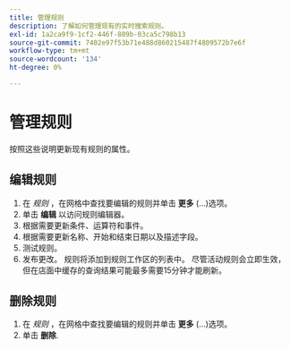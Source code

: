 ```yaml
---
title: 管理规则
description: 了解如何管理现有的实时搜索规则。
exl-id: 1a2ca9f9-1cf2-446f-809b-03ca5c798b13
source-git-commit: 7402e97f53b71e488d860215487f4809572b7e6f
workflow-type: tm+mt
source-wordcount: '134'
ht-degree: 0%

---
```


# 管理规则

按照这些说明更新现有规则的属性。

## 编辑规则

1. 在 *规则* ，在网格中查找要编辑的规则并单击 **更多** (...)选项。
1. 单击 **编辑** 以访问规则编辑器。
1. 根据需要更新条件、运算符和事件。
1. 根据需要更新名称、开始和结束日期以及描述字段。
1. 测试规则。
1. 发布更改。
规则将添加到规则工作区的列表中。 尽管活动规则会立即生效，但在店面中缓存的查询结果可能最多需要15分钟才能刷新。

## 删除规则

1. 在 *规则* ，在网格中查找要编辑的规则并单击 **更多** (...)选项。
1. 单击 **删除**.
